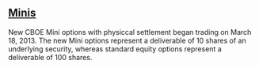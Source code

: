 ## [Minis](#)

New CBOE Mini options with physiccal settlement began trading on March 18, 2013. The new Mini options represent a deliverable of 10 shares of an underlying security, whereas standard equity options represent a deliverable of 100 shares.